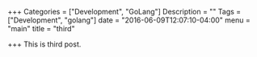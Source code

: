 +++
Categories = ["Development", "GoLang"]
Description = ""
Tags = ["Development", "golang"]
date = "2016-06-09T12:07:10-04:00"
menu = "main"
title = "third"

+++
This is third post.
